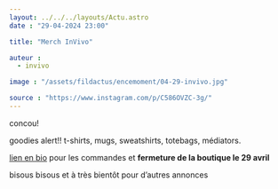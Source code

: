 ```yaml
---
layout: ../../../layouts/Actu.astro
date : "29-04-2024 23:00"

title: "Merch InVivo"

auteur :
  - invivo

image : "/assets/fildactus/encemoment/04-29-invivo.jpg"

source : "https://www.instagram.com/p/C586OVZC-3g/"
---
```


concou!

goodies alert!! t-shirts, mugs, sweatshirts, totebags, médiators.

[lien en bio](https://www.helloasso.com/associations/in-vivo-sorbonne/boutiques/goodies-in-vivo-2024) pour les commandes et __fermeture de la boutique le 29 avril__

bisous bisous et à très bientôt pour d’autres annonces